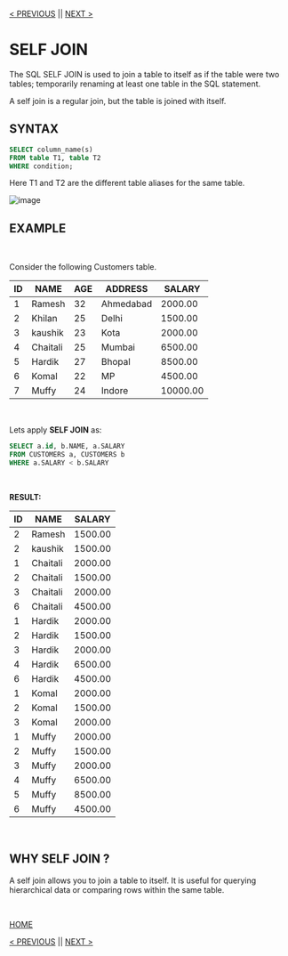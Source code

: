 [< PREVIOUS](fulljoin.md) || [NEXT >](cartesianjoin.md)

# SELF JOIN

The SQL SELF JOIN is used to join a table to itself as if the table were two tables; temporarily renaming at least one table in the SQL statement.

A self join is a regular join, but the table is joined with itself.

## SYNTAX

```sql
SELECT column_name(s)
FROM table T1, table T2
WHERE condition;
```

Here T1 and T2 are the different table aliases for the same table.

![image](https://user-images.githubusercontent.com/63160825/126169455-9e45e3b2-ad00-4c0c-80e4-bb49b223ca7d.png)


## EXAMPLE

</br>

Consider the following Customers table.

| ID | NAME     | AGE | ADDRESS   | SALARY   |
| -- | -------- | --- | --------- | -------- |
|  1 | Ramesh   |  32 | Ahmedabad |  2000.00 |
|  2 | Khilan   |  25 | Delhi     |  1500.00 |
|  3 | kaushik  |  23 | Kota      |  2000.00 |
|  4 | Chaitali |  25 | Mumbai    |  6500.00 |
|  5 | Hardik   |  27 | Bhopal    |  8500.00 |
|  6 | Komal    |  22 | MP        |  4500.00 |
|  7 | Muffy    |  24 | Indore    | 10000.00 |

</br>

Lets apply **SELF JOIN** as:

```sql
SELECT a.id, b.NAME, a.SALARY
FROM CUSTOMERS a, CUSTOMERS b
WHERE a.SALARY < b.SALARY
```

</br>

**RESULT:**

| ID | NAME     | SALARY  |
| -- | -------- | ------- |
|  2 | Ramesh   | 1500.00 |
|  2 | kaushik  | 1500.00 |
|  1 | Chaitali | 2000.00 |
|  2 | Chaitali | 1500.00 |
|  3 | Chaitali | 2000.00 |
|  6 | Chaitali | 4500.00 |
|  1 | Hardik   | 2000.00 |
|  2 | Hardik   | 1500.00 |
|  3 | Hardik   | 2000.00 |
|  4 | Hardik   | 6500.00 |
|  6 | Hardik   | 4500.00 |
|  1 | Komal    | 2000.00 |
|  2 | Komal    | 1500.00 |
|  3 | Komal    | 2000.00 |
|  1 | Muffy    | 2000.00 |
|  2 | Muffy    | 1500.00 |
|  3 | Muffy    | 2000.00 |
|  4 | Muffy    | 6500.00 |
|  5 | Muffy    | 8500.00 |
|  6 | Muffy    | 4500.00 |

</br>

## WHY SELF JOIN ?

A self join allows you to join a table to itself. It is useful for querying hierarchical data or comparing rows within the same table.

</br>

[HOME](README.md)

[< PREVIOUS](fulljoin.md) || [NEXT >](cartesianjoin.md)
